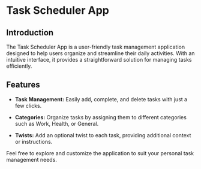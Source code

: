 # Task Scheduler App

## Introduction

The Task Scheduler App is a user-friendly task management application designed to help users organize and streamline their daily activities. With an intuitive interface, it provides a straightforward solution for managing tasks efficiently.

## Features

- **Task Management:**
  Easily add, complete, and delete tasks with just a few clicks.

- **Categories:**
  Organize tasks by assigning them to different categories such as Work, Health, or General.

- **Twists:**
  Add an optional twist to each task, providing additional context or instructions.

Feel free to explore and customize the application to suit your personal task management needs.
